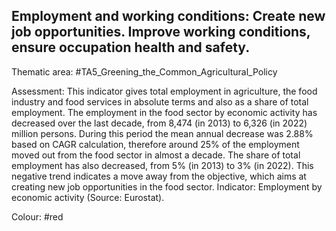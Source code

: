 ## Employment and working conditions: Create new job opportunities. Improve working conditions, ensure occupation health and safety.

Thematic area: #TA5_Greening_the_Common_Agricultural_Policy

Assessment: This indicator gives total employment in agriculture, the food industry and food services in absolute terms and also as a share of total employment. The employment in the food sector by economic activity has decreased over the last decade, from 8,474 (in 2013) to 6,326 (in 2022) million persons. During this period the mean annual decrease was 2.88% based on CAGR calculation, therefore around 25% of the employment moved out from the food sector in almost a decade. The share of total employment has also decreased, from 5% (in 2013) to 3% (in 2022). This negative trend indicates a move away from the objective, which aims at creating new job opportunities in the food sector. Indicator: Employment by economic activity (Source: Eurostat).

Colour: #red